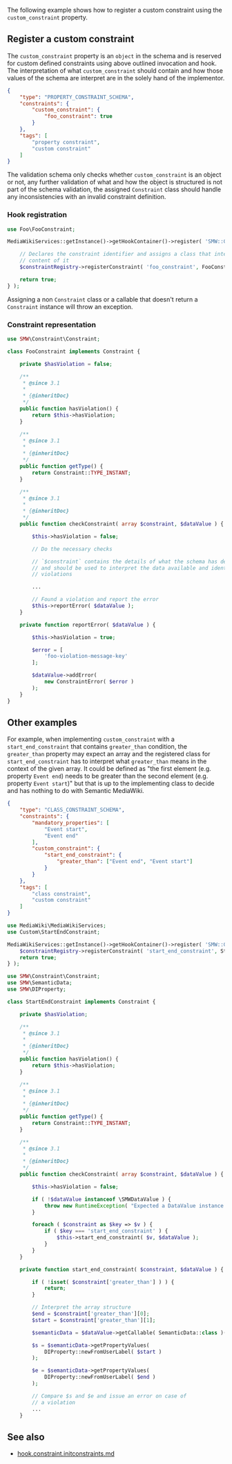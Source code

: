 The following example shows how to register a custom constraint using the `custom_constraint` property.

## Register a custom constraint

The `custom_constraint` property is an `object` in the schema and is reserved for custom defined constraints using above outlined invocation and hook. The interpretation of what `custom_constraint` should contain and how those values of the schema are interpret are in the solely hand of the implementor.

```json
{
	"type": "PROPERTY_CONSTRAINT_SCHEMA",
	"constraints": {
		"custom_constraint": {
			"foo_constraint": true
		}
	},
	"tags": [
		"property constraint",
		"custom constraint"
	]
}
```
The validation schema only checks whether `custom_constraint` is an object or not, any further validation of what and how the object is structured is not part of the schema validation, the assigned `Constraint` class should handle any inconsistencies with an invalid constraint definition.

### Hook registration

```php
use Foo\FooConstraint;

MediaWikiServices::getInstance()->getHookContainer()->register( 'SMW::Constraint::initConstraints', function ( $constraintRegistry ) {

	// Declares the constraint identifier and assigns a class that interprets the
	// content of it
	$constraintRegistry->registerConstraint( 'foo_constraint', FooConstraint::class );

	return true;
} );
```

Assigning a non `Constraint` class or a callable that doesn't return a `Constraint` instance will throw an exception.

### Constraint representation

```php
use SMW\Constraint\Constraint;

class FooConstraint implements Constraint {

	private $hasViolation = false;

	/**
	 * @since 3.1
	 *
	 * {@inheritDoc}
	 */
	public function hasViolation() {
		return $this->hasViolation;
	}

	/**
	 * @since 3.1
	 *
	 * {@inheritDoc}
	 */
	public function getType() {
		return Constraint::TYPE_INSTANT;
	}

	/**
	 * @since 3.1
	 *
	 * {@inheritDoc}
	 */
	public function checkConstraint( array $constraint, $dataValue ) {

		$this->hasViolation = false;

		// Do the necessary checks

		// `$constraint` contains the details of what the schema has defined
		// and should be used to interpret the data available and identify any
		// violations

		...

		// Found a violation and report the error
		$this->reportError( $dataValue );
	}

	private function reportError( $dataValue ) {

		$this->hasViolation = true;

		$error = [
			'foo-violation-message-key'
		];

		$dataValue->addError(
			new ConstraintError( $error )
		);
	}
}
```

## Other examples

For example, when implementing `custom_constraint` with a `start_end_constraint` that contains `greater_than` condition, the `greater_than` property may expect an array and the registered class for `start_end_constraint` has to interpret what `greater_than` means in the context of the given array. It could be defined as "the first element (e.g. property `Event end`) needs to be greater than the second element (e.g. property `Event start`)" but that is up to the implementing class to decide and has nothing to do with Semantic MediaWiki.


```json
{
	"type": "CLASS_CONSTRAINT_SCHEMA",
	"constraints": {
		"mandatory_properties": [
			"Event start",
			"Event end"
		],
		"custom_constraint": {
			"start_end_constraint": {
				"greater_than": ["Event end", "Event start"]
			}
		}
	},
	"tags": [
		"class constraint",
		"custom constraint"
	]
}
```

```php
use MediaWiki\MediaWikiServices;
use Custom\StartEndConstraint;

MediaWikiServices::getInstance()->getHookContainer()->register( 'SMW::Constraint::initConstraints', function ( $constraintRegistry ) {
	$constraintRegistry->registerConstraint( 'start_end_constraint', StartEndConstraint::class );
	return true;
} );
```

```php
use SMW\Constraint\Constraint;
use SMW\SemanticData;
use SMW\DIProperty;

class StartEndConstraint implements Constraint {

	private $hasViolation;

	/**
	 * @since 3.1
	 *
	 * {@inheritDoc}
	 */
	public function hasViolation() {
		return $this->hasViolation;
	}

	/**
	 * @since 3.1
	 *
	 * {@inheritDoc}
	 */
	public function getType() {
		return Constraint::TYPE_INSTANT;
	}

	/**
	 * @since 3.1
	 *
	 * {@inheritDoc}
	 */
	public function checkConstraint( array $constraint, $dataValue ) {

		$this->hasViolation = false;

		if ( !$dataValue instanceof \SMWDataValue ) {
			throw new RuntimeException( "Expected a DataValue instance!" );
		}

		foreach ( $constraint as $key => $v ) {
			if ( $key === 'start_end_constraint' ) {
				$this->start_end_constraint( $v, $dataValue );
			}
		}
	}

	private function start_end_constraint( $constraint, $dataValue ) {

		if ( !isset( $constraint['greater_than'] ) ) {
			return;
		}

		// Interpret the array structure
		$end = $constraint['greater_than'][0];
		$start = $constraint['greater_than'][1];

		$semanticData = $dataValue->getCallable( SemanticData::class )();

		$s = $semanticData->getPropertyValues(
			DIProperty::newFromUserLabel( $start )
		);

		$e = $semanticData->getPropertyValues(
			DIProperty::newFromUserLabel( $end )
		);

		// Compare $s and $e and issue an error on case of
		// a violation
		...
	}
```

## See also

- [hook.constraint.initconstraints.md][hook.constraint.initconstraints]

[hook.constraint.initconstraints]:https://github.com/SemanticMediaWiki/SemanticMediaWiki/blob/master/docs/technical/hooks/hook.constraint.initconstraints.md

